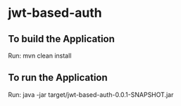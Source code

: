# jwt-based-auth

## To build the Application

Run: mvn clean install 

## To run the Application

Run: java -jar target/jwt-based-auth-0.0.1-SNAPSHOT.jar

